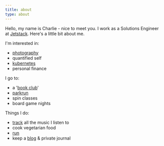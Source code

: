 ```yaml
---
title: about
type: about
---
```


Hello, my name is Charlie - nice to meet you. I work as a Solutions Engineer at
[Jetstack](https://jetstack.io). Here's a little bit about me.

I'm interested in:

* [photography](https://photos.charlieegan3.com)
* quantified self
* [kubernetes](https://kubernetes.io/)
* personal finance

I go to:

* a '[book club](http://london.computation.club/)'
* [parkrun](http://www.parkrun.org.uk/results/athleteresultshistory/?athleteNumber=358706)
* spin classes
* board game nights

Things I do:

* [track](https://music.charlieegan3.com) all the music I listen to
* cook vegetarian food
* [run](https://www.strava.com/athletes/1238371)
* keep a [blog](/posts) & private journal
